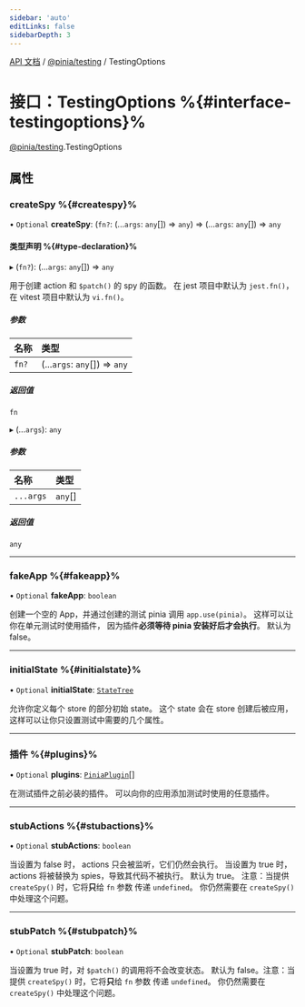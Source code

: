 ```yaml
---
sidebar: 'auto'
editLinks: false
sidebarDepth: 3
---
```


[API 文档](../index.md) / [@pinia/testing](../modules/pinia_testing.md) / TestingOptions

# 接口：TestingOptions %{#interface-testingoptions}%

[@pinia/testing](../modules/pinia_testing.md).TestingOptions

## 属性

### createSpy %{#createspy}%

• `Optional` **createSpy**: (`fn?`: (...`args`: `any`[]) => `any`) => (...`args`: `any`[]) => `any`

#### 类型声明 %{#type-declaration}%

▸ (`fn?`): (...`args`: `any`[]) => `any`

用于创建 action 和 `$patch()` 的 spy 的函数。
在 jest 项目中默认为 `jest.fn()`，在 vitest 项目中默认为 `vi.fn()`。

##### 参数

| 名称  | 类型                          |
| :---- | :---------------------------- |
| `fn?` | (...`args`: `any`[]) => `any` |

##### 返回值

`fn`

▸ (...`args`): `any`

##### 参数

| 名称      | 类型    |
| :-------- | :------ |
| `...args` | `any`[] |

##### 返回值

`any`

---

### fakeApp %{#fakeapp}%

• `Optional` **fakeApp**: `boolean`

创建一个空的 App，并通过创建的测试 pinia 调用 `app.use(pinia)`。
这样可以让你在单元测试时使用插件，
因为插件**必须等待 pinia 安装好后才会执行**。
默认为 false。

---

### initialState %{#initialstate}%

• `Optional` **initialState**: [`StateTree`](../modules/pinia.md#statetree)

允许你定义每个 store 的部分初始 state。
这个 state 会在 store 创建后被应用，这样可以让你只设置测试中需要的几个属性。

---

### 插件 %{#plugins}%

• `Optional` **plugins**: [`PiniaPlugin`](pinia.PiniaPlugin.md)[]

在测试插件之前必装的插件。
可以向你的应用添加测试时使用的任意插件。

---

### stubActions %{#stubactions}%

• `Optional` **stubActions**: `boolean`

当设置为 false 时， actions 只会被监听，它们仍然会执行。
当设置为 true 时，actions 将被替换为 spies，导致其代码不被执行。
默认为 true。
注意：当提供 `createSpy()` 时，它将**只**给 `fn` 参数 传递 `undefined`。
你仍然需要在 `createSpy()` 中处理这个问题。

---

### stubPatch %{#stubpatch}%

• `Optional` **stubPatch**: `boolean`

当设置为 true 时，对 `$patch()` 的调用将不会改变状态。
默认为 false。注意：当提供 `createSpy()` 时，它将**只**给 `fn` 参数 传递 `undefined`。
你仍然需要在 `createSpy()` 中处理这个问题。
